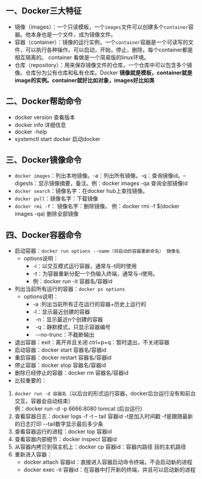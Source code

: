 ## 一、Docker三大特征
* 镜像（images）：一个只读模板，一个`images`文件可以创建多个`container`容器。他本身也是一个文件，成为镜像文件。
* 容器（container）：镜像的运行实例，一个`container`容器是一个可读写的文件，可以执行各种操作。可以启动，开始，停止，删除。每个container都是相互隔离的。 container 看做是一个简易版的linux环境。
* 仓库（repository）：用来保存镜像文件的仓库，一个仓库中可以包含多个镜像。仓库分为公有仓库和私有仓库。Docker
**镜像就是模板，container就是image的实例。container就好比如对象，images好比如类**
## 二、Docker帮助命令
* docker version 查看版本
* docker info 详细信息
* docker -help
* systemctl start docker 启动docker
## 三、Docker镜像命令
* `docker images`：列出本地镜像。-a：列出所有镜像。-q：查询镜像id。–digests：显示镜像摘要，备注。例：docker images -qa 查询全部镜像id
* `docker search`：镜像名字：在docker hub上查找镜像。
* `docker pull`：镜像名字：下载镜像
* `docker rmi -f`： 镜像名字：删除镜像。 例：docker rmi -f $(docker images -qa) 删除全部镜像
## 四、Docker容器命令
* 启动容器：`docker run options --name（将启动的容器重新命名） 镜像名`
    * options说明：
        * -i：以交互模式运行容器，通常与-t同时使用
        * -t：为容器重新分配一个伪输入终端，通常与-i使用。
        * 例：docker run -it 容器名/容器id
* 列出当前所有运行的容器：`docker ps options`
    * options说明：
        * -a :列出当前所有正在运行的容器+历史上运行的
        * -l：显示最近创建的容器
        *  -n：显示最近n个创建的容器
        *  -q：静默模式，只显示容器编号
        *  --no-trunc：不截断输出
* 退出容器：exit：离开并且关闭 ctrl+p+q：暂时退出，不关闭容器
* 启动容器：docker start 容器名/容器id
* 重启容器：docker restart 容器名/容器id
* 停止容器：docker stop 容器名/容器id
* 删除已经停止的容器：docker rm 容器名/容器id
* 比较重要的：
1. `docker run -d 容器名`（以后台的形式运行容器，docker后台运行没有和前台交互，容器会自动结束）
<br/>例：docker run -d -p 6666:8080 tomcat (后台运行)
2. 查看容器日志：docker logs -f -t – tail 容器id -t是加入时间戳 -f是跟随最新的日志打印 --tail数字显示最后多少条
3. 查看容器运行的进程：docker top 容器id
4. 查看容器内部细节：docker inspect 容器id
5. 从容器内拷贝到宿主机上：docker cp 容器id：容器内路径 目的主机路径
6. 重新进入容器：
    * docker attach 容器id：直接进入容器启动命令终端，不会启动新的进程
    * docker exec -it 容器id：在容器中打开新的终端，并且可以启动新的进程